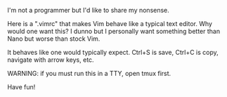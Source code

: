 I'm not a programmer but I'd like to share my nonsense.

Here is a ".vimrc" that makes Vim behave like a typical text editor. Why would one want this? I dunno but I personally want something better than Nano but worse than stock Vim.

It behaves like one would typically expect. Ctrl+S is save, Ctrl+C is copy, navigate with arrow keys, etc.

WARNING: if you must run this in a TTY, open tmux first.

Have fun!
